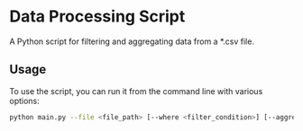 # Data Processing Script

A Python script for filtering and aggregating data from a *.csv file.

## Usage

To use the script, you can run it from the command line with various options:

```bash
python main.py --file <file_path> [--where <filter_condition>] [--aggregate <aggregate_condition>]
